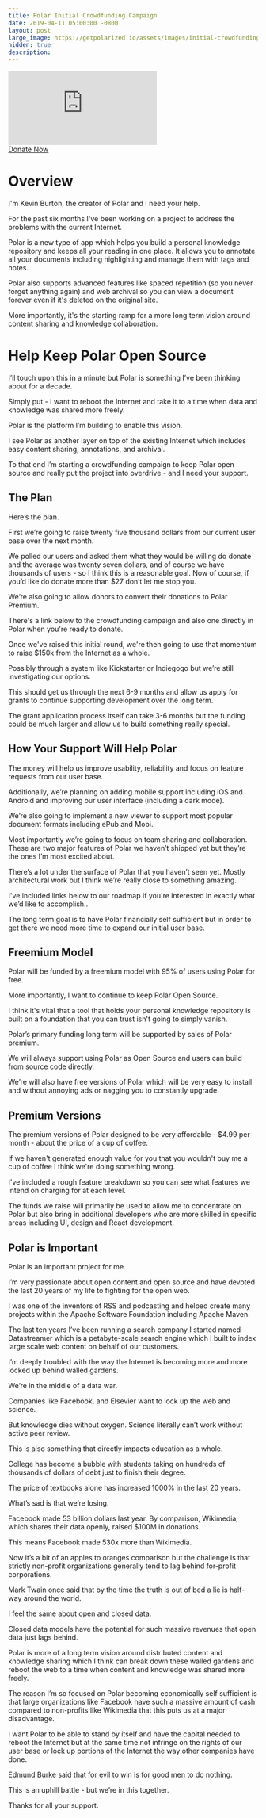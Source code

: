 ```yaml
---
title: Polar Initial Crowdfunding Campaign
date: 2019-04-11 05:00:00 -0800
layout: post
large_image: https://getpolarized.io/assets/images/initial-crowdfunding-scaled.png
hidden: true
description: 
---
```

<div class="embed-responsive embed-responsive-16by9">
<iframe class="embed-responsive-item"  
        src="https://www.youtube.com/embed/wfxmsXxod-g"
        frameBorder="0"
        allow="accelerometer; autoplay; encrypted-media; gyroscope; picture-in-picture"
        allowFullScreen></iframe>
</div>

<div class="text-center">
    <a class="btn btn-success btn-lg font-weight-bold m-3" onclick="sendEvent('main-cta', 'click-crowdfunding-donate-button')" href="https://opencollective.com/polar-bookshelf">Donate Now</a>
</div>

# Overview 

I'm Kevin Burton, the creator of Polar and I need your help.

For the past six months I've been working on a project to address the problems 
with the current Internet.

Polar is a new type of app which helps you build a personal knowledge repository 
and keeps all your reading in one place.  It allows you to annotate all your 
documents including highlighting and manage them with tags and notes.

Polar also supports advanced features like spaced repetition (so you never 
forget anything again) and web archival so you can view a document forever even 
if it's deleted on the original site.

More importantly, it's the starting ramp for a more long term vision around 
content sharing and knowledge collaboration.

# Help Keep Polar Open Source

I’ll touch upon this in a minute but Polar is something I’ve been thinking about for a decade.  

Simply put - I want to reboot the Internet and take it to a time when data and knowledge was shared more freely. 

Polar is the platform I’m building to enable this vision.

I see Polar as another layer on top of the existing Internet which includes easy content sharing, annotations, and archival.

To that end I’m starting a crowdfunding campaign to keep Polar open source and really put the project into overdrive - and I need your support.

## The Plan

Here’s the plan.

First we’re going to raise twenty five thousand dollars from our current user base over the next month.

We polled our users and asked them what they would be willing do donate and the average was twenty seven dollars, and of course we have thousands of users - so I think this is a reasonable goal.
Now of course, if you’d like do donate more than $27 don’t let me stop you.

We’re also going to allow donors to convert their donations to Polar Premium.

There's a link below to the crowdfunding campaign and also one directly in Polar when you're ready to donate.

Once we've raised this initial round, we're then going to use that momentum to raise $150k from the Internet as a whole.
 
Possibly through a system like Kickstarter or Indiegogo but we’re still investigating our options.

This should get us through the next 6-9 months and allow us apply for grants to continue supporting development over the long term.

The grant application process itself can take 3-6 months but the funding could be much larger and allow us to build something really special.

## How Your Support Will Help Polar

The money will help us improve usability, reliability and focus on feature requests from our user base.

Additionally, we’re planning on adding mobile support including iOS and Android and improving our user interface (including a dark mode).

We’re also going to implement a new viewer to support most popular document formats including ePub and Mobi.

Most importantly we’re going to focus on team sharing and collaboration.  These are two major features of Polar we haven’t shipped yet but they’re the ones I’m most excited about.

There’s a lot under the surface of Polar that you haven’t seen yet.  Mostly architectural work but I think we’re really close to something amazing.

I've included links below to our roadmap if you're interested in exactly what we’d like to accomplish..

The long term goal is to have Polar financially self sufficient but in order to get there we need more time to expand our initial user base.

## Freemium Model

Polar will be funded by a freemium model with 95% of users using Polar for free.

More importantly, I want to continue to keep Polar Open Source.  

I think it's vital that a tool that holds your personal knowledge repository is built on a foundation that you can trust isn't going to simply vanish.

Polar’s primary funding long term will be supported by sales of Polar premium.

We will always support using Polar as Open Source and users can build from source code directly.

We’re will also have free versions of Polar which will be very easy to install and without annoying ads or nagging you to constantly upgrade.

## Premium Versions

The premium versions of Polar designed to be very affordable - $4.99 per month - about the price of a cup of coffee.

If we haven't generated enough value for you that you wouldn't buy me a cup of coffee I think we're doing something wrong.

I've included a rough feature breakdown so you can see what features we intend on charging for at each level.

The funds we raise will primarily be used to allow me to concentrate on Polar but also bring in additional developers who are more skilled in specific areas including UI, design and React development.

## Polar is Important

Polar is an important project for me.

I’m very passionate about open content and open source and have devoted the last 20 years of my life to fighting for the open web. 

I was one of the inventors of RSS and podcasting and helped create many projects within the Apache Software Foundation including Apache Maven.

The last ten years I’ve been running a search company I started named Datastreamer which is a petabyte-scale search engine which I built to index large scale web content on behalf of our customers.

I’m deeply troubled with the way the Internet is becoming more and more locked up behind walled gardens.

We’re in the middle of a data war.

Companies like Facebook, and Elsevier want to lock up the web and science.

But knowledge dies without oxygen. Science literally can’t work without active peer review.  

This is also something that directly impacts education as a whole.

College has become a bubble with students taking on hundreds of thousands of dollars of debt just to finish their degree.

The price of textbooks alone has increased 1000% in the last 20 years.

What’s sad is that we’re losing.

Facebook made 53 billion dollars last year.  By comparison, Wikimedia, which shares their data openly, raised $100M in donations. 

This means Facebook made 530x more than Wikimedia.

Now it’s a bit of an apples to oranges comparison but the challenge is that strictly non-profit organizations generally tend to lag behind for-profit corporations.

Mark Twain once said that by the time the truth is out of bed a lie is half-way around the world.

I feel the same about open and closed data.  

Closed data models have the potential for such massive revenues that open data just lags behind.

Polar is more of a long term vision around distributed content and knowledge sharing which I think can break down these walled gardens and reboot the web to a time when content and knowledge was shared more freely.

The reason I’m so focused on Polar becoming economically self sufficient is that large organizations like Facebook have such a massive amount of cash compared to non-profits like Wikimedia that this puts us at a major disadvantage.

I want Polar to be able to stand by itself and have the capital needed to reboot the Internet but at the same time not infringe on the rights of our user base or lock up portions of the Internet the way other companies have done.

Edmund Burke said that for evil to win is for good men to do nothing.

This is an uphill battle - but we’re in this together.  

Thanks for all your support.

